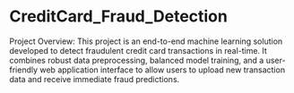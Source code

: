 # CreditCard_Fraud_Detection

Project Overview:
                This project is an end-to-end machine learning solution developed to detect fraudulent credit card transactions in real-time. It combines robust data preprocessing, balanced model training, and a user-friendly web application interface to allow users to upload new transaction data and receive immediate fraud predictions.
